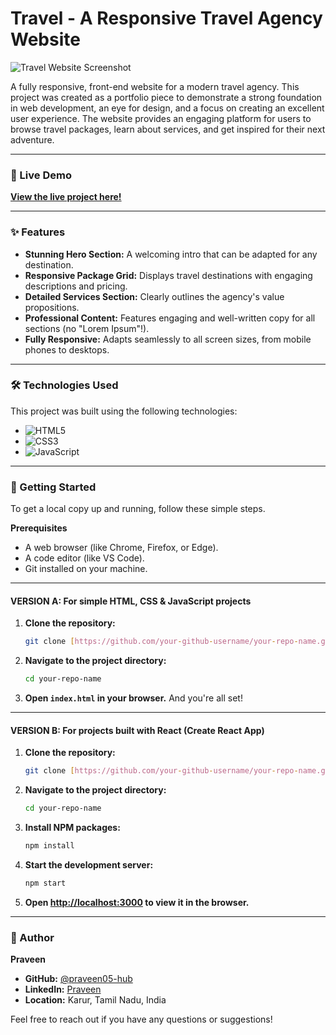 # Travel - A Responsive Travel Agency Website

![Travel Website Screenshot](./path/to/your/screenshot.png)

A fully responsive, front-end website for a modern travel agency. This project was created as a portfolio piece to demonstrate a strong foundation in web development, an eye for design, and a focus on creating an excellent user experience. The website provides an engaging platform for users to browse travel packages, learn about services, and get inspired for their next adventure.

---

### 🚀 Live Demo

**[View the live project here!](https://github.com/praveen05-hub/Touring_website_Travel)**

---

### ✨ Features

* **Stunning Hero Section:** A welcoming intro that can be adapted for any destination.
* **Responsive Package Grid:** Displays travel destinations with engaging descriptions and pricing.
* **Detailed Services Section:** Clearly outlines the agency's value propositions.
* **Professional Content:** Features engaging and well-written copy for all sections (no "Lorem Ipsum"!).
* **Fully Responsive:** Adapts seamlessly to all screen sizes, from mobile phones to desktops.

---

### 🛠️ Technologies Used

This project was built using the following technologies:

* ![HTML5](https://img.shields.io/badge/HTML5-E34F26?style=for-the-badge&logo=html5&logoColor=white)
* ![CSS3](https://img.shields.io/badge/CSS3-1572B6?style=for-the-badge&logo=css3&logoColor=white)
* ![JavaScript](https://img.shields.io/badge/JavaScript-F7DF1E?style=for-the-badge&logo=javascript&logoColor=black)

---

### 🔧 Getting Started

To get a local copy up and running, follow these simple steps.

**Prerequisites**
* A web browser (like Chrome, Firefox, or Edge).
* A code editor (like VS Code).
* Git installed on your machine.

---
#### **VERSION A: For simple HTML, CSS & JavaScript projects**

1.  **Clone the repository:**
    ```sh
    git clone [https://github.com/your-github-username/your-repo-name.git](https://github.com/your-github-username/your-repo-name.git)
    ```
2.  **Navigate to the project directory:**
    ```sh
    cd your-repo-name
    ```
3.  **Open `index.html` in your browser.**
    And you're all set!

---
#### **VERSION B: For projects built with React (Create React App)**

1.  **Clone the repository:**
    ```sh
    git clone [https://github.com/your-github-username/your-repo-name.git](https://github.com/your-github-username/your-repo-name.git)
    ```
2.  **Navigate to the project directory:**
    ```sh
    cd your-repo-name
    ```
3.  **Install NPM packages:**
    ```sh
    npm install
    ```
4.  **Start the development server:**
    ```sh
    npm start
    ```
5.  **Open [http://localhost:3000](http://localhost:3000) to view it in the browser.**

---

### 👤 Author

**Praveen**

* **GitHub:** [@praveen05-hub](https://github.com/praveen05-hub)
* **LinkedIn:** [Praveen](https://www.linkedin.com/in/praveen-m-48881827b/)
* **Location:** Karur, Tamil Nadu, India

Feel free to reach out if you have any questions or suggestions!
